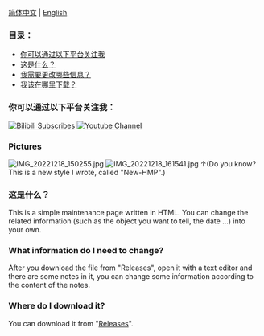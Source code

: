[简体中文](https://github.com/Flen-Plnens/HTML-Maintenance-Page/blob/main/zh_CN.md) | [English](https://github.com/Flen-Plnens/HTML-Maintenance-Page)
### 目录：
- [你可以通过以下平台关注我](#you-can-follow-me-from-the-following-platforms)
- [这是什么？](#what-is-this)
- [我需要更改哪些信息？](#what-information-do-i-need-to-change)
- [我该在哪里下载？](#where-do-i-download-it)
### 你可以通过以下平台关注我：
[![Bilibili Subscribes](https://img.shields.io/badge/dynamic/json?color=00A1D6&label=BiliBili&query=%24.data.totalSubs&url=https%3A%2F%2Fapi.spencerwoo.com%2Fsubstats%2F%3Fsource%3Dbilibili%26queryKey%3D502734658&logo=bilibili&logoColor=white&suffix=+关注&style=flat-square&bilibili.svg)](https://space.bilibili.com/502734658)
[![Youtube Channel](https://img.shields.io/badge/Youtube-Flen%20Plnens-D30C0C?logo=Youtube&style=flat-square&youtube.svg)](https://www.youtube.com/@flenplnens1685)
### Pictures
![IMG_20221218_150255.jpg](https://s2.loli.net/2022/12/19/dIeE6RSU1KqWDg2.jpg)
![IMG_20221218_161541.jpg](https://s2.loli.net/2022/12/19/fbHv6a7eKmk1oSR.jpg)
↑(Do you know? This is a new style I wrote, called "New-HMP".)
### 这是什么？
This is a simple maintenance page written in HTML. You can change the related information (such as the object you want to tell, the date ...) into your own.
### What information do I need to change?
After you download the file from "Releases", open it with a text editor and there are some notes in it, you can change some information according to the content of the notes.
### Where do I download it?
You can download it from "[Releases](https://github.com/Flen-Plnens/HTML-Maintenance-Page/releases)".
